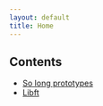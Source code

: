 ```yaml
---
layout: default
title: Home
---
```


## Contents
- [So long prototypes](./prototypes.html)
- [Libft](../include/libft/docs/prototypes.md)
